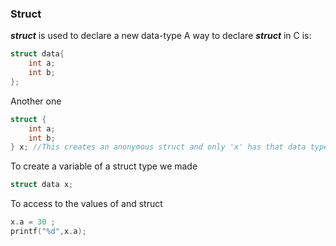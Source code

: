 ### Struct
_**struct**_ is used to declare a new data-type
A way to declare _**struct**_ in C is:
```C
struct data{
    int a;
    int b;
};
```
Another one
```C
struct {
    int a;
    int b;
} x; //This creates an anonymous struct and only 'x' has that data type
```
To create a variable of a struct type we made
```C
struct data x;
```
To access to the values of and struct
```C
x.a = 30 ;
printf("%d",x.a);
```
